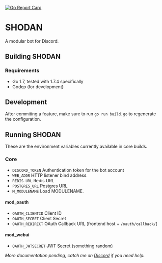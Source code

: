 [![Go Report Card](https://goreportcard.com/badge/github.com/innovandalism/shodan)](https://goreportcard.com/report/github.com/innovandalism/shodan)

# SHODAN

A modular bot for Discord.

## Building SHODAN

### Requirements

* Go 1.7, tested with 1.7.4 specifically
* Godep (for development)

## Development

After commiting a feature, make sure to run `go run build.go` to regenerate the configuration.

## Running SHODAN

These are the environment variables currently available in core builds.

### Core

* `DISCORD_TOKEN` Authentication token for the bot account
* `WEB_ADDR` HTTP listener bind address
* `REDIS_URL` Redis URL
* `POSTGRES_URL` Postgres URL
* `M_MODULENAME` Load MODULENAME.

#### mod_oauth

* `OAUTH_CLIENTID` Client ID
* `OAUTH_SECRET` Client Secret
* `OAUTH_REDIRECT` OAuth Callback URL (frontend host + `/oauth/callback/`)

#### mod_webui

* `OAUTH_JWTSECRET` JWT Secret (something random)


*More documentation pending, catch me on [Discord](https://discord.gg/X7syZeQ) if you need help.*
